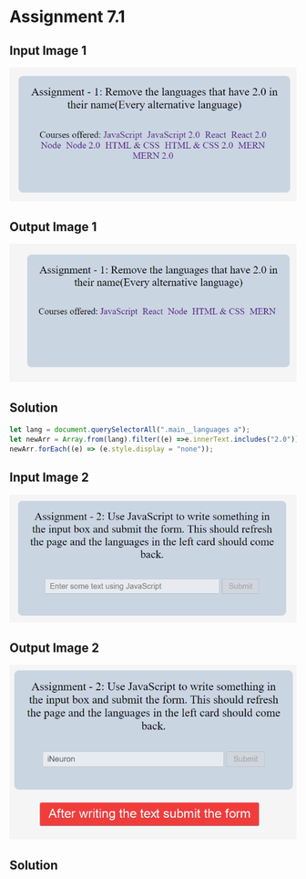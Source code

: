 # Assignment 7.1

## Input Image 1

![input 1](./DOM%20P7/ass7.1-before.png)

## Output Image 1

![output 1](./DOM%20P7/ass7.1-after.png)

## Solution

```JavaScript
let lang = document.querySelectorAll(".main__languages a");
let newArr = Array.from(lang).filter((e) =>e.innerText.includes("2.0"));
newArr.forEach((e) => (e.style.display = "none"));
```

## Input Image 2

![input 2](./DOM%20P7/ass7.2-before.png)

## Output Image 2

![output 2](./DOM%20P7/ass7.2-after.png)

## Solution

```JavaScript

```